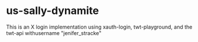 # us-sally-dynamite
This is an X login implementation using xauth-login, twt-playground, and the twt-api withusername "jenifer_stracke"

